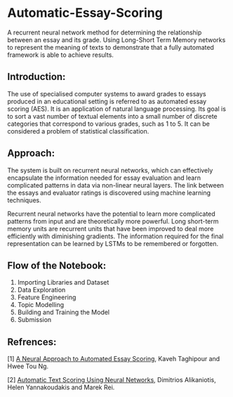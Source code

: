 # Automatic-Essay-Scoring

A recurrent neural network method for determining the relationship between an essay and its grade. Using Long-Short Term Memory networks to represent the meaning of texts to demonstrate that a fully automated framework is able to achieve results. 

## Introduction:

The use of specialised computer systems to award grades to essays produced in an educational setting is referred to as automated essay scoring (AES). It is an application of natural language processing. Its goal is to sort a vast number of textual elements into a small number of discrete categories that correspond to various grades, such as 1 to 5. It can be considered a problem of statistical classification.

## Approach:

The system is built on recurrent neural networks, which can effectively encapsulate the information needed for essay evaluation and learn complicated patterns in data via non-linear neural layers. The link between the essays and evaluator ratings is discovered using machine learning techniques.

Recurrent neural networks have the potential to learn more complicated patterns from input and are theoretically more powerful. Long short-term memory units are recurrent units that have been improved to deal more efficiently with diminishing gradients. The information required for the final representation can be learned by LSTMs to be remembered or forgotten.

## Flow of the Notebook:

1. Importing Libraries and Dataset
2. Data Exploration
3. Feature Engineering
4. Topic Modelling
5. Building and Training the Model
6. Submission


## Refrences:

[1] [A Neural Approach to Automated Essay
Scoring](https://aclanthology.org/D16-1193.pdf), Kaveh Taghipour and Hwee Tou Ng.

[2] [Automatic Text Scoring Using Neural
Networks](https://arxiv.org/pdf/1606.04289.pdf), Dimitrios Alikaniotis, Helen Yannakoudakis
and Marek Rei.
